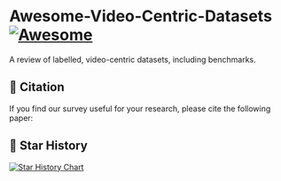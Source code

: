 # Awesome-Video-Centric-Datasets[![Awesome](https://awesome.re/badge.svg)](https://awesome.re)
A review of labelled, video-centric datasets, including benchmarks.

## 📑 Citation

If you find our survey useful for your research, please cite the following paper:


## 🌟 Star History

[![Star History Chart](https://api.star-history.com/svg?repos=LJungang/Awesome-Video-Centric-Datasets&type=Date)](https://star-history.com/#LJungangAwesome-Video-Centric-Datasets&Date)
